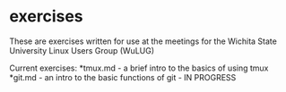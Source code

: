 # exercises
These are exercises written for use at the meetings for the Wichita State University Linux Users Group (WuLUG)

Current exercises:
*tmux.md - a brief intro to the basics of using tmux
*git.md - an intro to the basic functions of git - IN PROGRESS
